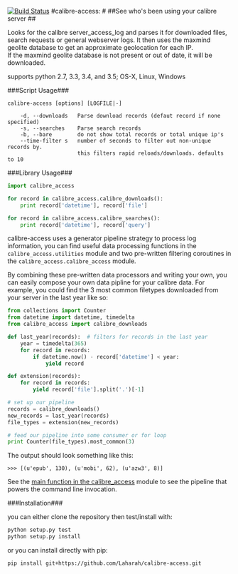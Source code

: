 [![Build Status](https://travis-ci.org/Laharah/calibre-access.svg?branch=master)](https://travis-ci.org/Laharah/calibre-access)
#calibre-access: #
##See who's been using your calibre server ##


Looks for the calibre server_access_log and parses it for downloaded files, search
requests or general webserver logs.
It then uses the maxmind geolite database to get an approximate geolocation for
each IP.  
If the maxmind geolite database is not present or out of date, it will be
downloaded.

supports python 2.7, 3.3, 3.4, and 3.5; OS-X, Linux, Windows

###Script Usage###

    calibre-access [options] [LOGFILE|-]

        -d, --downloads   Parse download records (defaut record if none specified)
        -s, --searches    Parse search records
        -b, --bare        do not show total records or total unique ip's
        --time-filter s   number of seconds to filter out non-unique records by.
                          this filters rapid reloads/downloads. defaults to 10

###Library Usage###

```python
import calibre_access

for record in calibre_access.calibre_downloads():
    print record['datetime'], record['file']

for record in calibre_access.calibre_searches():
    print record['datetime'], record['query']
```

calibre-access uses a generator pipeline strategy to process log information,
you can find useful data processing functions in the `calibre_access.utilities` module
and two pre-written filtering coroutines in the `calibre_access.calibre_access` module.

By combining these pre-written data processors and writing your own, you can easily compose your own data pipline for your calibre data. For example, you could find the 3 most
common filetypes downloaded from your server in the last year like so:
```python
from collections import Counter
from datetime import datetime, timedelta
from calibre_access import calibre_downloads

def last_year(records):  # filters for records in the last year
    year = timedelta(365)
    for record in records:
        if datetime.now() - record['datetime'] < year:
            yield record

def extension(records):
    for record in records:
        yield record['file'].split('.')[-1]

# set up our pipeline
records = calibre_downloads()
new_records = last_year(records)
file_types = extension(new_records)

# feed our pipeline into some consumer or for loop
print Counter(file_types).most_common(3)

```
The output should look something like this:

`>>> [(u'epub', 130), (u'mobi', 62), (u'azw3', 8)]`

See the [main function in the calibre_access](https://github.com/Laharah/calibre-access/blob/master/calibre_access/calibre_access.py#L257-L266)
module to see the pipeline that powers the command line invocation.


###Installation###

you can either clone the repository then test/install with:
```bash
python setup.py test
python setup.py install
```

or you can install directly with pip:

    pip install git+https://github.com/Laharah/calibre-access.git
